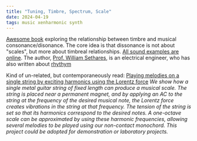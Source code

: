 ```yaml
---
title: "Tuning, Timbre, Spectrum, Scale"
date: 2024-04-19
tags: music xenharmonic synth
---
```


[Awesome book](https://sethares.engr.wisc.edu/ttss.html) exploring the relationship between timbre and musical consonance/disonance.  The core idea is that dissonance is not about "scales", but more about timbreal relationships. 
[All sound examples are online](https://sethares.engr.wisc.edu/html/soundexamples.html).  The author, [Prof. William Sethares](https://sethares.engr.wisc.edu), is an electrical engineer, who has also written about [rhythym](https://sethares.engr.wisc.edu/RT.html)

Kind of un-related, but contemporaneously read: 
[Playing melodies on a single string by exciting harmonics using the Lorentz force](https://doi.org/10.1119/5.0152828) *We show how a single metal guitar string of fixed length can produce a musical scale. The string is placed near a permanent magnet, and by applying an AC to the string at the frequency of the desired musical note, the Lorentz force creates vibrations in the string at that frequency. The tension of the string is set so that its harmonics correspond to the desired notes. A one-octave scale can be approximated by using these harmonic frequencies, allowing several melodies to be played using our non-contact monochord. This project could be adopted for demonstration or laboratory projects.*